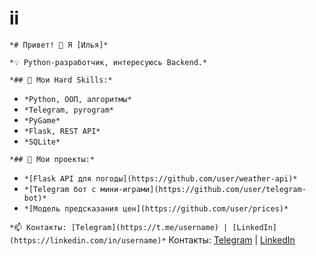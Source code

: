 # ii
`*# Привет! 👋 Я [Илья]*`

`*💡 Python-разработчик, интересуюсь Backend.*`

`*## 🔧 Мои Hard Skills:*`

- `*Python, ООП, алгоритмы*`
- `*Telegram, pyrogram*`
- `*PyGame*`
- `*Flask, REST API*`
- `*SQLite*`

`*## 📌 Мои проекты:*`

- `*[Flask API для погоды](https://github.com/user/weather-api)*`
- `*[Telegram бот с мини-играми](https://github.com/user/telegram-bot)*`
- `*[Модель предсказания цен](https://github.com/user/prices)*`

`*📫 Контакты: [Telegram](https://t.me/username) | [LinkedIn](https://linkedin.com/in/username)*`
 Контакты: [Telegram](https://t.me/username) | [LinkedIn](https://linkedin.com/in/username)
